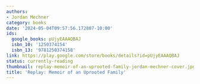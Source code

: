 ```yaml
---
authors:
- Jordan Mechner
category: books
date: '2024-05-04T09:57:56.172807-10:00'
ids:
  google_books: pUjyEAAAQBAJ
  isbn_10: '1250374154'
  isbn_13: '9781250374158'
link: https://play.google.com/store/books/details?id=pUjyEAAAQBAJ
status: currently-reading
thumbnail: replay-memoir-of-an-uprooted-family-jordan-mechner-cover.jpg
title: 'Replay: Memoir of an Uprooted Family'
---
```

